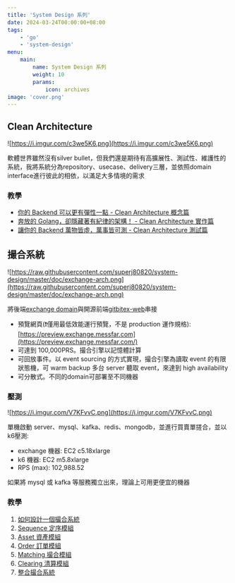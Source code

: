 ```yaml
---
title: 'System Design 系列'
date: 2024-03-24T00:00:00+08:00
tags:
    - 'go'
    - 'system-design'
menu:
    main:
        name: System Design 系列
        weight: 10
        params:
            icon: archives
image: 'cover.png'
---
```


## Clean Architecture

![https://i.imgur.com/c3we5K6.png](https://i.imgur.com/c3we5K6.png)

軟體世界雖然沒有silver bullet，但我們還是期待有高擴展性、測試性、維護性的系統，我將系統分為repository、usecase、delivery三層，並依照domain interface進行彼此的相依，以滿足大多情境的需求

### 教學

- [你的 Backend 可以更有彈性一點 - Clean Architecture 概念篇](https://www.notion.so/Backend-Clean-Architecture-efbeffa8389345aeb0adc1a974975657?pvs=21)
- [奔放的 Golang，卻隱藏著有紀律的架構！ - Clean Architecture 實作篇](https://www.notion.so/Golang-Clean-Architecture-d3354aeb1ea84e66bd3f9254f2930617?pvs=21)
- [讓你的 Backend 萬物皆虛，萬事皆可測 - Clean Architecture 測試篇](https://www.notion.so/Backend-Clean-Architecture-ad17b69f653b4f31a6dc2ffb120fc5f2?pvs=21)

## 撮合系統

![https://raw.githubusercontent.com/superj80820/system-design/master/doc/exchange-arch.png](https://raw.githubusercontent.com/superj80820/system-design/master/doc/exchange-arch.png)

將後端[exchange domain](https://github.com/superj80820/system-design/tree/master/exchange)與開源前端[gitbitex-web](https://github.com/gitbitex/gitbitex-web)串接

- 預覽網頁(❗僅用最低效能運行預覽，不是 production 運作規格): [https://preview.exchange.messfar.com](https://preview.exchange.messfar.com/)
- 可達到 100,000PRS。撮合引擎以記憶體計算
- 可回放事件。以 event sourcing 的方式實現，撮合引擎為讀取 event 的有限狀態機，可 warm backup 多台 server 聽取 event，來達到 high availability
- 可分散式。不同的domain可部署至不同機器

### 壓測

![https://i.imgur.com/V7KFvvC.png](https://i.imgur.com/V7KFvvC.png)

單機啟動 server、mysql、kafka、redis、mongodb，並進行買賣單搓合，並以k6壓測:

- exchange 機器: EC2 c5.18xlarge
- k6 機器: EC2 m5.8xlarge
- RPS (max): 102,988.52

如果將 mysql 或 kafka 等服務獨立出來，理論上可用更便宜的機器

### 教學

1. [如何設計一個撮合系統](https://superj80820.github.io/blog.messfar.com/post/system-design/system-design-2-architecture)
2. [Sequence 定序模組](https://superj80820.github.io/blog.messfar.com/post/system-design/system-design-3-sequence)
3. [Asset 資產模組](https://superj80820.github.io/blog.messfar.com/post/system-design/system-design-4-asset)
4. [Order 訂單模組](https://superj80820.github.io/blog.messfar.com/post/system-design/system-design-5-order)
5. [Matching 撮合模組](https://superj80820.github.io/blog.messfar.com/post/system-design/system-design-6-matching)
6. [Clearing 清算模組](https://superj80820.github.io/blog.messfar.com/post/system-design/system-design-7-clearing)
7. [整合撮合系統](https://superj80820.github.io/blog.messfar.com/post/system-design/system-design-8-integration)